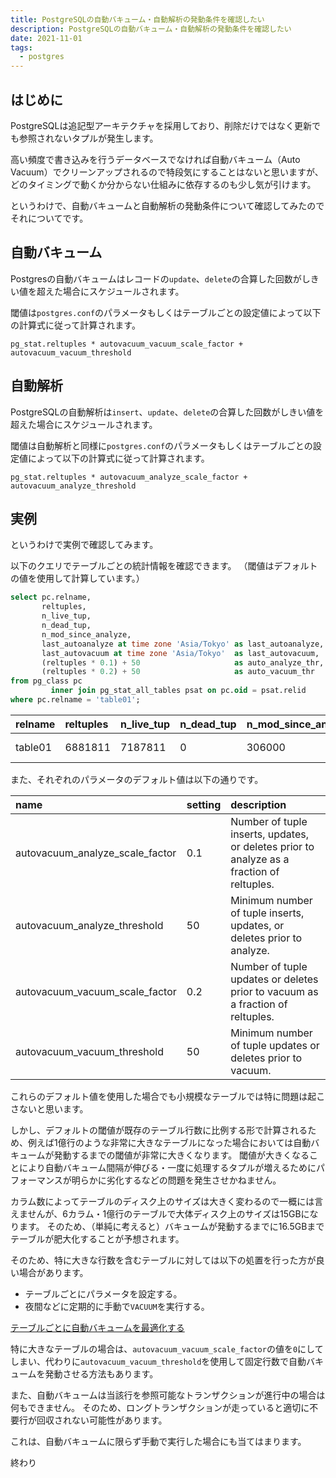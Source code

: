 ```yaml
---
title: PostgreSQLの自動バキューム・自動解析の発動条件を確認したい
description: PostgreSQLの自動バキューム・自動解析の発動条件を確認したい
date: 2021-11-01
tags: 
  - postgres
---
```


## はじめに

PostgreSQLは追記型アーキテクチャを採用しており、削除だけではなく更新でも参照されないタプルが発生します。

高い頻度で書き込みを行うデータベースでなければ自動バキューム（Auto
Vacuum）でクリーンアップされるので特段気にすることはないと思いますが、どのタイミングで動くか分からない仕組みに依存するのも少し気が引けます。

というわけで、自動バキュームと自動解析の発動条件について確認してみたのでそれについてです。

## 自動バキューム

Postgresの自動バキュームはレコードの`update`、`delete`の合算した回数がしきい値を超えた場合にスケジュールされます。

閾値は`postgres.conf`のパラメータもしくはテーブルごとの設定値によって以下の計算式に従って計算されます。

```
pg_stat.reltuples * autovacuum_vacuum_scale_factor + autovacuum_vacuum_threshold
```

## 自動解析

PostgreSQLの自動解析は`insert`、`update`、`delete`の合算した回数がしきい値を超えた場合にスケジュールされます。

閾値は自動解析と同様に`postgres.conf`のパラメータもしくはテーブルごとの設定値によって以下の計算式に従って計算されます。

```
pg_stat.reltuples * autovacuum_analyze_scale_factor + autovacuum_analyze_threshold
```

## 実例

というわけで実例で確認してみます。

以下のクエリでテーブルごとの統計情報を確認できます。 （閾値はデフォルトの値を使用して計算しています。）

```sql
select pc.relname,                                                     -- テーブル名
       reltuples,                                                      -- 統計情報的にいるはずの行数
       n_live_tup,                                                     -- 統計情報的に生きてるはずの行数
       n_dead_tup,                                                     -- 統計情報的に死んでるはずの行数
       n_mod_since_analyze,                                            -- 前回統計を取った後に変わったっぽい行数
       last_autoanalyze at time zone 'Asia/Tokyo' as last_autoanalyze, -- 最後にauto analyzeが走った時刻
       last_autovacuum at time zone 'Asia/Tokyo'  as last_autovacuum,  -- 最後にauto vacuumが走った時刻
       (reltuples * 0.1) + 50                     as auto_analyze_thr, -- auto analyzeが走る閾値
       (reltuples * 0.2) + 50                     as auto_vacuum_thr   -- auto vacuumが走る閾値
from pg_class pc
         inner join pg_stat_all_tables psat on pc.oid = psat.relid
where pc.relname = 'table01';
```

| relname | reltuples | n\_live\_tup | n\_dead\_tup | n\_mod\_since\_analyze | last\_autoanalyze          | last\_autovacuum | auto\_analyze\_thr | auto\_vacuum\_thr  |
| :------ | :-------- | :----------- | :----------- | :--------------------- | :------------------------- | :--------------- | :----------------- | :----------------- |
| table01 | 6881811   | 7187811      | 0            | 306000                 | 2021-11-10 16:31:50.676103 | NULL             | 688231.1000000001  | 1376412.2000000002 |

また、それぞれのパラメータのデフォルト値は以下の通りです。

| name                               | setting | description                                                                               |
| :--------------------------------- | :------ | :---------------------------------------------------------------------------------------- |
| autovacuum\_analyze\_scale\_factor | 0.1     | Number of tuple inserts, updates, or deletes prior to analyze as a fraction of reltuples. |
| autovacuum\_analyze\_threshold     | 50      | Minimum number of tuple inserts, updates, or deletes prior to analyze.                    |
| autovacuum\_vacuum\_scale\_factor  | 0.2     | Number of tuple updates or deletes prior to vacuum as a fraction of reltuples.            |
| autovacuum\_vacuum\_threshold      | 50      | Minimum number of tuple updates or deletes prior to vacuum.                               |

これらのデフォルト値を使用した場合でも小規模なテーブルでは特に問題は起こさないと思います。

しかし、デフォルトの閾値が既存のテーブル行数に比例する形で計算されるため、例えば1億行のような非常に大きなテーブルになった場合においては自動バキュームが発動するまでの閾値が非常に大きくなります。
閾値が大きくなることにより自動バキューム間隔が伸びる・一度に処理するタプルが増えるためにパフォーマンスが明らかに劣化するなどの問題を発生させかねません。

カラム数によってテーブルのディスク上のサイズは大きく変わるので一概には言えませんが、6カラム・1億行のテーブルで大体ディスク上のサイズは15GBになります。
そのため、（単純に考えると）バキュームが発動するまでに16.5GBまでテーブルが肥大化することが予想されます。

そのため、特に大きな行数を含むテーブルに対しては以下の処置を行った方が良い場合があります。

- テーブルごとにパラメータを設定する。
- 夜間などに定期的に手動で`VACUUM`を実行する。

[テーブルごとに自動バキュームを最適化する](https://docs.microsoft.com/ja-jp/azure/postgresql/howto-optimize-autovacuum#optimize-autovacuum-per-table)

特に大きなテーブルの場合は、`autovacuum_vacuum_scale_factor`の値を`0`にしてしまい、代わりに`autovacuum_vacuum_threshold`を使用して固定行数で自動バキュームを発動させる方法もあります。

また、自動バキュームは当該行を参照可能なトランザクションが進行中の場合は何もできません。
そのため、ロングトランザクションが走っていると適切に不要行が回収されない可能性があります。

これは、自動バキュームに限らず手動で実行した場合にも当てはまります。

終わり
